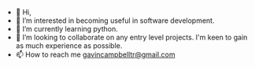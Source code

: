 - 👋 Hi,
- 👀 I’m interested in becoming useful in software development. 
- 🌱 I’m currently learning python.
- 💞️ I’m looking to collaborate on any entry level projects. I'm keen to gain as much experience as possible. 
- 📫 How to reach me gavincampbelltr@gmail.com


